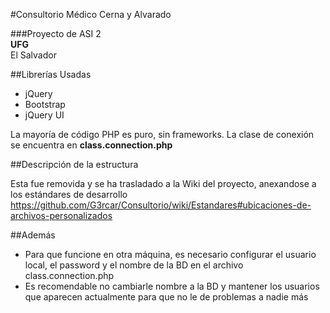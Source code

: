 #Consultorio Médico Cerna y Alvarado

###Proyecto de ASI 2 <br>
**UFG** <br>
El Salvador


##Librerías Usadas

* jQuery
* Bootstrap
* jQuery UI

La mayoría de código PHP es puro, sin frameworks. La clase de conexión se encuentra en **class.connection.php**



##Descripción de la estructura

Esta fue removida y se ha trasladado a la Wiki del proyecto, anexandose a los estándares de desarrollo
https://github.com/G3rcar/Consultorio/wiki/Estandares#ubicaciones-de-archivos-personalizados



##Además

* Para que funcione en otra máquina, es necesario configurar el usuario local, el password y el nombre de la BD en el archivo class.connection.php <br>
* Es recomendable no cambiarle nombre a la BD y mantener los usuarios que aparecen actualmente para que no le de problemas a nadie más <br>
